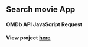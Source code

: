 
## Search movie App
#### OMDb API JavaScript Request
#### View project [here](https://sleepy-ptolemy-900db9.netlify.com/) 
